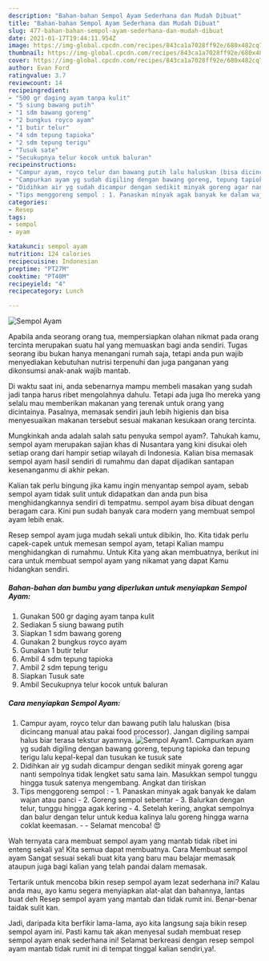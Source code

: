 ```yaml
---
description: "Bahan-bahan Sempol Ayam Sederhana dan Mudah Dibuat"
title: "Bahan-bahan Sempol Ayam Sederhana dan Mudah Dibuat"
slug: 477-bahan-bahan-sempol-ayam-sederhana-dan-mudah-dibuat
date: 2021-01-17T19:44:11.954Z
image: https://img-global.cpcdn.com/recipes/843ca1a7028ff92e/680x482cq70/sempol-ayam-foto-resep-utama.jpg
thumbnail: https://img-global.cpcdn.com/recipes/843ca1a7028ff92e/680x482cq70/sempol-ayam-foto-resep-utama.jpg
cover: https://img-global.cpcdn.com/recipes/843ca1a7028ff92e/680x482cq70/sempol-ayam-foto-resep-utama.jpg
author: Evan Ford
ratingvalue: 3.7
reviewcount: 14
recipeingredient:
- "500 gr daging ayam tanpa kulit"
- "5 siung bawang putih"
- "1 sdm bawang goreng"
- "2 bungkus royco ayam"
- "1 butir telur"
- "4 sdm tepung tapioka"
- "2 sdm tepung terigu"
- "Tusuk sate"
- "Secukupnya telur kocok untuk baluran"
recipeinstructions:
- "Campur ayam, royco telur dan bawang putih lalu haluskan (bisa dicincang manual atau pakai food processor). Jangan digiling sampai halus biar terasa tekstur ayamnya."
- "Campurkan ayam yg sudah digiling dengan bawang goreng, tepung tapioka dan tepung terigu lalu kepal-kepal dan tusukan ke tusuk sate"
- "Didihkan air yg sudah dicampur dengan sedikit minyak goreng agar nanti sempolnya tidak lengket satu sama lain. Masukkan sempol tunggu hingga tusuk satenya mengembang. Angkat dan tiriskan"
- "Tips menggoreng sempol : 1. Panaskan minyak agak banyak ke dalam wajan atau panci 2. Goreng sempol sebentar 3. Balurkan dengan telur, tunggu hingga agak kering 4. Setelah kering, angkat sempolnya dan balur dengan telur untuk kedua kalinya lalu goreng hingga warna coklat keemasan.  Selamat mencoba! 😍"
categories:
- Resep
tags:
- sempol
- ayam

katakunci: sempol ayam 
nutrition: 124 calories
recipecuisine: Indonesian
preptime: "PT27M"
cooktime: "PT40M"
recipeyield: "4"
recipecategory: Lunch

---
```



![Sempol Ayam](https://img-global.cpcdn.com/recipes/843ca1a7028ff92e/680x482cq70/sempol-ayam-foto-resep-utama.jpg)

Apabila anda seorang orang tua, mempersiapkan olahan nikmat pada orang tercinta merupakan suatu hal yang memuaskan bagi anda sendiri. Tugas seorang ibu bukan hanya menangani rumah saja, tetapi anda pun wajib menyediakan kebutuhan nutrisi terpenuhi dan juga panganan yang dikonsumsi anak-anak wajib mantab.

Di waktu  saat ini, anda sebenarnya mampu membeli masakan yang sudah jadi tanpa harus ribet mengolahnya dahulu. Tetapi ada juga lho mereka yang selalu mau memberikan makanan yang terenak untuk orang yang dicintainya. Pasalnya, memasak sendiri jauh lebih higienis dan bisa menyesuaikan makanan tersebut sesuai makanan kesukaan orang tercinta. 



Mungkinkah anda adalah salah satu penyuka sempol ayam?. Tahukah kamu, sempol ayam merupakan sajian khas di Nusantara yang kini disukai oleh setiap orang dari hampir setiap wilayah di Indonesia. Kalian bisa memasak sempol ayam hasil sendiri di rumahmu dan dapat dijadikan santapan kesenanganmu di akhir pekan.

Kalian tak perlu bingung jika kamu ingin menyantap sempol ayam, sebab sempol ayam tidak sulit untuk didapatkan dan anda pun bisa menghidangkannya sendiri di tempatmu. sempol ayam bisa dibuat dengan beragam cara. Kini pun sudah banyak cara modern yang membuat sempol ayam lebih enak.

Resep sempol ayam juga mudah sekali untuk dibikin, lho. Kita tidak perlu capek-capek untuk memesan sempol ayam, tetapi Kalian mampu menghidangkan di rumahmu. Untuk Kita yang akan membuatnya, berikut ini cara untuk membuat sempol ayam yang nikamat yang dapat Kamu hidangkan sendiri.

<!--inarticleads1-->

##### Bahan-bahan dan bumbu yang diperlukan untuk menyiapkan Sempol Ayam:

1. Gunakan 500 gr daging ayam tanpa kulit
1. Sediakan 5 siung bawang putih
1. Siapkan 1 sdm bawang goreng
1. Gunakan 2 bungkus royco ayam
1. Gunakan 1 butir telur
1. Ambil 4 sdm tepung tapioka
1. Ambil 2 sdm tepung terigu
1. Siapkan Tusuk sate
1. Ambil Secukupnya telur kocok untuk baluran




<!--inarticleads2-->

##### Cara menyiapkan Sempol Ayam:

1. Campur ayam, royco telur dan bawang putih lalu haluskan (bisa dicincang manual atau pakai food processor). Jangan digiling sampai halus biar terasa tekstur ayamnya.
<img src="https://img-global.cpcdn.com/steps/5e35806a3bfc6593/160x128cq70/sempol-ayam-langkah-memasak-1-foto.jpg" alt="Sempol Ayam">1. Campurkan ayam yg sudah digiling dengan bawang goreng, tepung tapioka dan tepung terigu lalu kepal-kepal dan tusukan ke tusuk sate
1. Didihkan air yg sudah dicampur dengan sedikit minyak goreng agar nanti sempolnya tidak lengket satu sama lain. Masukkan sempol tunggu hingga tusuk satenya mengembang. Angkat dan tiriskan
1. Tips menggoreng sempol : - 1. Panaskan minyak agak banyak ke dalam wajan atau panci - 2. Goreng sempol sebentar - 3. Balurkan dengan telur, tunggu hingga agak kering - 4. Setelah kering, angkat sempolnya dan balur dengan telur untuk kedua kalinya lalu goreng hingga warna coklat keemasan. -  - Selamat mencoba! 😍




Wah ternyata cara membuat sempol ayam yang mantab tidak ribet ini enteng sekali ya! Kita semua dapat membuatnya. Cara Membuat sempol ayam Sangat sesuai sekali buat kita yang baru mau belajar memasak ataupun juga bagi kalian yang telah pandai dalam memasak.

Tertarik untuk mencoba bikin resep sempol ayam lezat sederhana ini? Kalau anda mau, ayo kamu segera menyiapkan alat-alat dan bahannya, lantas buat deh Resep sempol ayam yang mantab dan tidak rumit ini. Benar-benar taidak sulit kan. 

Jadi, daripada kita berfikir lama-lama, ayo kita langsung saja bikin resep sempol ayam ini. Pasti kamu tak akan menyesal sudah membuat resep sempol ayam enak sederhana ini! Selamat berkreasi dengan resep sempol ayam mantab tidak rumit ini di tempat tinggal kalian sendiri,ya!.

